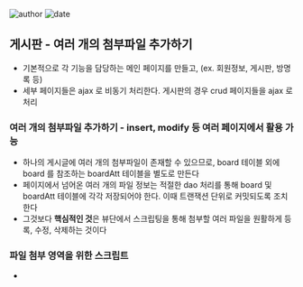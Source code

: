 ﻿
![author](https://img.shields.io/badge/author-daesungRa-lightgray.svg?style=flat-square)
![date](https://img.shields.io/badge/date-190211-lightgray.svg?style=flat-square)

## 게시판 - 여러 개의 첨부파일 추가하기

- 기본적으로 각 기능을 담당하는 메인 페이지를 만들고, (ex. 회원정보, 게시판, 방명록 등)
- 세부 페이지들은 ajax 로 비동기 처리한다. 게시판의 경우 crud 페이지들을 ajax 로 처리

### 여러 개의 첨부파일 추가하기 - insert, modify 등 여러 페이지에서 활용 가능

- 하나의 게시글에 여러 개의 첨부파일이 존재할 수 있으므로, board 테이블 외에 board 를 참조하는 boardAtt 테이블을 별도로 만든다
- 페이지에서 넘어온 여러 개의 파일 정보는 적절한 dao 처리를 통해 board 및 boardAtt 테이블에 각각 저장되어야 한다. 이때 트랜잭션 단위로 커밋되도록 조치한다
- 그것보다 **핵심적인 것**은 뷰단에서 스크립팅을 통해 첨부할 여러 파일을 원활하게 등록, 수정, 삭제하는 것이다

### 파일 첨부 영역을 위한 스크립트

- 













